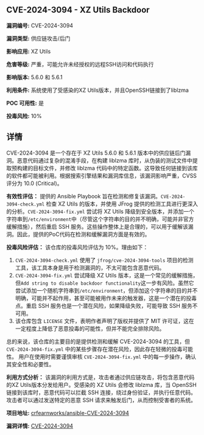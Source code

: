 ## CVE-2024-3094 - XZ Utils Backdoor

**漏洞编号:** CVE-2024-3094

**漏洞类型:** 供应链攻击/后门

**影响应用:** XZ Utils

**危害等级:** 严重，可能允许未经授权的远程SSH访问和代码执行

**影响版本:** 5.6.0 和 5.6.1

**利用条件:** 系统使用了受感染的XZ Utils版本，并且OpenSSH链接到了liblzma

**POC 可用性:** 是

**投毒风险:** 10%

## 详情

CVE-2024-3094 是一个存在于 XZ Utils 5.6.0 和 5.6.1 版本中的供应链后门漏洞。恶意代码通过复杂的混淆手段，在构建 liblzma 库时，从伪装的测试文件中提取预构建的目标文件，并修改 liblzma 代码中的特定函数。这导致任何链接到该库的软件都可能被利用。根据搜索引擎结果和漏洞库信息，该漏洞影响严重，CVSS 评分为 10.0 (Critical)。

**有效性评估：**
提供的 Ansible Playbook 旨在检测和修复该漏洞。`CVE-2024-3094-check.yml` 检查 XZ Utils 的版本，并使用 JFrog 提供的检测工具进行更深入的分析。`CVE-2024-3094-fix.yml` 尝试将 XZ Utils 降级到安全版本，并添加一个字符串到`/etc/environment`中（尽管这个字符串的目的并不明确，可能并非官方缓解措施），然后重启 SSH 服务。这些操作整体上是合理的，可以用于缓解该漏洞。因此，提供的PoC代码在检测和缓解漏洞方面是有效的。

**投毒风险评估：**
该仓库的投毒风险评估为 10%。理由如下：
1.  `CVE-2024-3094-check.yml` 使用了 `jfrog/cve-2024-3094-tools` 项目的检测工具，该工具本身是用于检测漏洞的，不太可能包含恶意代码。
2.  `CVE-2024-3094-fix.yml` 尝试降级 XZ Utils 版本，这是一个常见的缓解措施，但`Add string to disable backdoor functionality`这一步有风险。虽然它尝试添加一个随机字符串到`/etc/environment`，但添加这个字符串的目的并不明确，可能并不起作用，甚至可能被用作未来的触发器，这是一个潜在的投毒点。重启 SSH 服务也是一个潜在风险，如果降级失败，可能导致 SSH 服务不可用。
3.  该仓库包含 `LICENSE` 文件，表明作者声明了版权并提供了 MIT 许可证，这在一定程度上降低了恶意投毒的可能性，但并不能完全排除风险。

总的来说，该仓库的主要目的是提供检测和缓解 CVE-2024-3094 的工具，但`CVE-2024-3094-fix.yml` 中的某些步骤存在潜在风险，因此存在轻微的投毒可能性。 用户在使用时需要谨慎审核 `CVE-2024-3094-fix.yml` 中的每一步操作，确认其安全性和必要性。

**利用方式分析：**
该漏洞的利用方式是，攻击者通过供应链攻击，将包含恶意代码的XZ Utils版本分发给用户。受感染的 XZ Utils 会修改 liblzma 库，当 OpenSSH 链接到该库时，恶意代码可以拦截 SSH 连接，绕过身份验证，并执行任意代码。攻击者可以通过发送特定的恶意 SSH 请求来触发后门，从而控制受害者的系统。

**项目地址:** [crfearnworks/ansible-CVE-2024-3094](https://github.com/crfearnworks/ansible-CVE-2024-3094)

**漏洞详情:** [CVE-2024-3094](https://nvd.nist.gov/vuln/detail/CVE-2024-3094)